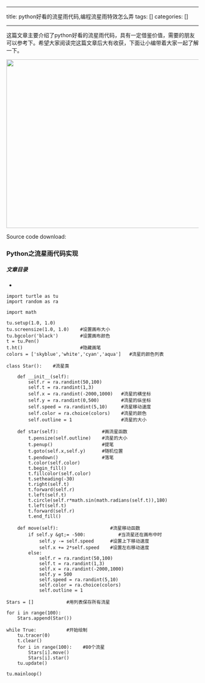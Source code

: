 
--- 
title:  python好看的流星雨代码,编程流星雨特效怎么弄 
tags: []
categories: [] 

---
这篇文章主要介绍了python好看的流星雨代码，具有一定借鉴价值，需要的朋友可以参考下。希望大家阅读完这篇文章后大有收获，下面让小编带着大家一起了解一下。



<img alt="" height="442" src="https://img-blog.csdnimg.cn/img_convert/9a44bb3d46fc535b12bda037c1b5f5a8.jpeg" width="573">

Source code download: 

### Python之流星雨代码实现



##### 文章目录
- 


```
import turtle as tu
import random as ra

import math

tu.setup(1.0, 1.0)
tu.screensize(1.0, 1.0)    #设置画布大小
tu.bgcolor('black')        #设置画布颜色
t = tu.Pen()
t.ht()                     #隐藏画笔
colors = ['skyblue','white','cyan','aqua']   #流星的颜色列表

class Star():    #流星类

    def __init__(self):
        self.r = ra.randint(50,100)  
        self.t = ra.randint(1,3)
        self.x = ra.randint(-2000,1000)   #流星的横坐标
        self.y = ra.randint(0,500)        #流星的纵坐标
        self.speed = ra.randint(5,10)     #流星移动速度
        self.color = ra.choice(colors)    #流星的颜色
        self.outline = 1                  #流星的大小

    def star(self):                #画流星函数
        t.pensize(self.outline)    #流星的大小
        t.penup()                  #提笔
        t.goto(self.x,self.y)      #随机位置
        t.pendown()                #落笔
        t.color(self.color)        
        t.begin_fill()
        t.fillcolor(self.color)
        t.setheading(-30)
        t.right(self.t)
        t.forward(self.r)
        t.left(self.t)
        t.circle(self.r*math.sin(math.radians(self.t)),180)
        t.left(self.t)
        t.forward(self.r)
        t.end_fill()   

    def move(self):                   #流星移动函数
        if self.y &gt;= -500:            #当流星还在画布中时
            self.y -= self.speed      #设置上下移动速度
            self.x += 2*self.speed    #设置左右移动速度
        else:                     
            self.r = ra.randint(50,100)
            self.t = ra.randint(1,3)
            self.x = ra.randint(-2000,1000)
            self.y = 500
            self.speed = ra.randint(5,10)
            self.color = ra.choice(colors)
            self.outline = 1

Stars = []            #用列表保存所有流星

for i in range(100):     
    Stars.append(Star())      

while True:           #开始绘制
    tu.tracer(0)
    t.clear()
    for i in range(100):    #80个流星
        Stars[i].move()
        Stars[i].star()
    tu.update()

tu.mainloop()

```


